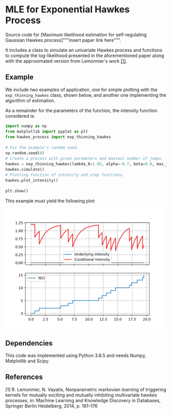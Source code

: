 # MLE for Exponential Hawkes Process

Source code for [Maximum likelihood estimation for self-regulating Gaussian Hawkes process]"""insert paper link here""".

It includes a class to simulate an univariate Hawkes process and functions to compute the log-likelihood presented in the aforementioned paper along with the approximated version from Lemonnier's work [[1]](#1).

## Example

We include two examples of application, one for simple plotting with the ```exp_thinning_hawkes``` class, shown below, and another one implementing the algorithm of estimation.

As a remainder for the parameters of the function, the intensity function considered is:

```py
import numpy as np
from matplotlib import pyplot as plt
from hawkes_process import exp_thinning_hawkes

# Fix the example's random seed.
np.random.seed(0)
# Create a process with given parameters and maximal number of jumps.
hawkes = exp_thinning_hawkes(lambda_0=1.05, alpha=-0.7, beta=0.8, max_jumps=15)
hawkes.simulate()
# Plotting function of intensity and step functions.
hawkes.plot_intensity()

plt.show()

```

This example must yield the following plot:

<img src="./examples/plot_simulation.png" width="500">

## Dependencies

This code was implemented using Python 3.8.5 and needs Numpy, Matplotlib and Scipy.


## References

<a id="1">[1]</a>
R. Lemonnier, N. Vayatis, Nonparametric markovian learning of triggering kernels for mutually exciting and mutually inhibiting multivariate hawkes processes, in: Machine Learning and Knowledge Discovery in Databases, Springer Berlin Heidelberg, 2014, p. 161–176
